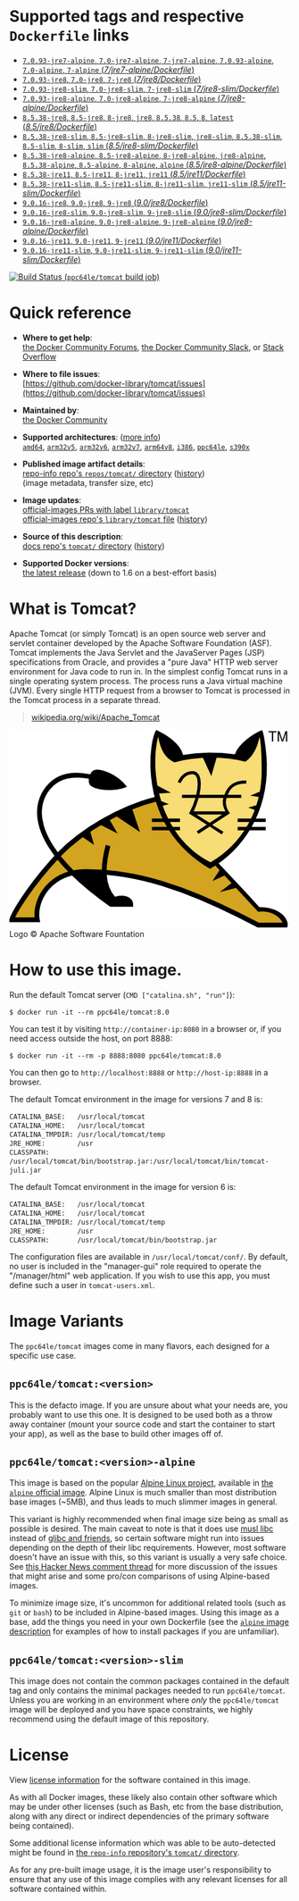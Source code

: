 <!--

********************************************************************************

WARNING:

    DO NOT EDIT "tomcat/README.md"

    IT IS AUTO-GENERATED

    (from the other files in "tomcat/" combined with a set of templates)

********************************************************************************

-->

# Supported tags and respective `Dockerfile` links

-	[`7.0.93-jre7-alpine`, `7.0-jre7-alpine`, `7-jre7-alpine`, `7.0.93-alpine`, `7.0-alpine`, `7-alpine` (*7/jre7-alpine/Dockerfile*)](https://github.com/docker-library/tomcat/blob/6a91f7af8b2449372ad234ed5303160e9be54c18/7/jre7-alpine/Dockerfile)
-	[`7.0.93-jre8`, `7.0-jre8`, `7-jre8` (*7/jre8/Dockerfile*)](https://github.com/docker-library/tomcat/blob/218a0afc0f06a4297981afbbec254c35b909a7c5/7/jre8/Dockerfile)
-	[`7.0.93-jre8-slim`, `7.0-jre8-slim`, `7-jre8-slim` (*7/jre8-slim/Dockerfile*)](https://github.com/docker-library/tomcat/blob/218a0afc0f06a4297981afbbec254c35b909a7c5/7/jre8-slim/Dockerfile)
-	[`7.0.93-jre8-alpine`, `7.0-jre8-alpine`, `7-jre8-alpine` (*7/jre8-alpine/Dockerfile*)](https://github.com/docker-library/tomcat/blob/6a91f7af8b2449372ad234ed5303160e9be54c18/7/jre8-alpine/Dockerfile)
-	[`8.5.38-jre8`, `8.5-jre8`, `8-jre8`, `jre8`, `8.5.38`, `8.5`, `8`, `latest` (*8.5/jre8/Dockerfile*)](https://github.com/docker-library/tomcat/blob/e72a07eecdd750daf5690f786fddb4e40fa2c244/8.5/jre8/Dockerfile)
-	[`8.5.38-jre8-slim`, `8.5-jre8-slim`, `8-jre8-slim`, `jre8-slim`, `8.5.38-slim`, `8.5-slim`, `8-slim`, `slim` (*8.5/jre8-slim/Dockerfile*)](https://github.com/docker-library/tomcat/blob/e72a07eecdd750daf5690f786fddb4e40fa2c244/8.5/jre8-slim/Dockerfile)
-	[`8.5.38-jre8-alpine`, `8.5-jre8-alpine`, `8-jre8-alpine`, `jre8-alpine`, `8.5.38-alpine`, `8.5-alpine`, `8-alpine`, `alpine` (*8.5/jre8-alpine/Dockerfile*)](https://github.com/docker-library/tomcat/blob/0c424e7244945e69d564fbc27f644ec20f58e193/8.5/jre8-alpine/Dockerfile)
-	[`8.5.38-jre11`, `8.5-jre11`, `8-jre11`, `jre11` (*8.5/jre11/Dockerfile*)](https://github.com/docker-library/tomcat/blob/e72a07eecdd750daf5690f786fddb4e40fa2c244/8.5/jre11/Dockerfile)
-	[`8.5.38-jre11-slim`, `8.5-jre11-slim`, `8-jre11-slim`, `jre11-slim` (*8.5/jre11-slim/Dockerfile*)](https://github.com/docker-library/tomcat/blob/e72a07eecdd750daf5690f786fddb4e40fa2c244/8.5/jre11-slim/Dockerfile)
-	[`9.0.16-jre8`, `9.0-jre8`, `9-jre8` (*9.0/jre8/Dockerfile*)](https://github.com/docker-library/tomcat/blob/ec2d88f0a3b34292c1693e90bdf786e2545a157e/9.0/jre8/Dockerfile)
-	[`9.0.16-jre8-slim`, `9.0-jre8-slim`, `9-jre8-slim` (*9.0/jre8-slim/Dockerfile*)](https://github.com/docker-library/tomcat/blob/ec2d88f0a3b34292c1693e90bdf786e2545a157e/9.0/jre8-slim/Dockerfile)
-	[`9.0.16-jre8-alpine`, `9.0-jre8-alpine`, `9-jre8-alpine` (*9.0/jre8-alpine/Dockerfile*)](https://github.com/docker-library/tomcat/blob/f5fc6e54e0ce5cd54254074a0fe152a541ef29c5/9.0/jre8-alpine/Dockerfile)
-	[`9.0.16-jre11`, `9.0-jre11`, `9-jre11` (*9.0/jre11/Dockerfile*)](https://github.com/docker-library/tomcat/blob/ec2d88f0a3b34292c1693e90bdf786e2545a157e/9.0/jre11/Dockerfile)
-	[`9.0.16-jre11-slim`, `9.0-jre11-slim`, `9-jre11-slim` (*9.0/jre11-slim/Dockerfile*)](https://github.com/docker-library/tomcat/blob/ec2d88f0a3b34292c1693e90bdf786e2545a157e/9.0/jre11-slim/Dockerfile)

[![Build Status](https://doi-janky.infosiftr.net/job/multiarch/job/ppc64le/job/tomcat/badge/icon) (`ppc64le/tomcat` build job)](https://doi-janky.infosiftr.net/job/multiarch/job/ppc64le/job/tomcat/)

# Quick reference

-	**Where to get help**:  
	[the Docker Community Forums](https://forums.docker.com/), [the Docker Community Slack](https://blog.docker.com/2016/11/introducing-docker-community-directory-docker-community-slack/), or [Stack Overflow](https://stackoverflow.com/search?tab=newest&q=docker)

-	**Where to file issues**:  
	[https://github.com/docker-library/tomcat/issues](https://github.com/docker-library/tomcat/issues)

-	**Maintained by**:  
	[the Docker Community](https://github.com/docker-library/tomcat)

-	**Supported architectures**: ([more info](https://github.com/docker-library/official-images#architectures-other-than-amd64))  
	[`amd64`](https://hub.docker.com/r/amd64/tomcat/), [`arm32v5`](https://hub.docker.com/r/arm32v5/tomcat/), [`arm32v6`](https://hub.docker.com/r/arm32v6/tomcat/), [`arm32v7`](https://hub.docker.com/r/arm32v7/tomcat/), [`arm64v8`](https://hub.docker.com/r/arm64v8/tomcat/), [`i386`](https://hub.docker.com/r/i386/tomcat/), [`ppc64le`](https://hub.docker.com/r/ppc64le/tomcat/), [`s390x`](https://hub.docker.com/r/s390x/tomcat/)

-	**Published image artifact details**:  
	[repo-info repo's `repos/tomcat/` directory](https://github.com/docker-library/repo-info/blob/master/repos/tomcat) ([history](https://github.com/docker-library/repo-info/commits/master/repos/tomcat))  
	(image metadata, transfer size, etc)

-	**Image updates**:  
	[official-images PRs with label `library/tomcat`](https://github.com/docker-library/official-images/pulls?q=label%3Alibrary%2Ftomcat)  
	[official-images repo's `library/tomcat` file](https://github.com/docker-library/official-images/blob/master/library/tomcat) ([history](https://github.com/docker-library/official-images/commits/master/library/tomcat))

-	**Source of this description**:  
	[docs repo's `tomcat/` directory](https://github.com/docker-library/docs/tree/master/tomcat) ([history](https://github.com/docker-library/docs/commits/master/tomcat))

-	**Supported Docker versions**:  
	[the latest release](https://github.com/docker/docker-ce/releases/latest) (down to 1.6 on a best-effort basis)

# What is Tomcat?

Apache Tomcat (or simply Tomcat) is an open source web server and servlet container developed by the Apache Software Foundation (ASF). Tomcat implements the Java Servlet and the JavaServer Pages (JSP) specifications from Oracle, and provides a "pure Java" HTTP web server environment for Java code to run in. In the simplest config Tomcat runs in a single operating system process. The process runs a Java virtual machine (JVM). Every single HTTP request from a browser to Tomcat is processed in the Tomcat process in a separate thread.

> [wikipedia.org/wiki/Apache_Tomcat](https://en.wikipedia.org/wiki/Apache_Tomcat)

![logo](https://raw.githubusercontent.com/docker-library/docs/8e31eb93a02d504d0cfe1da435aa31b377fc627d/tomcat/logo.png)Logo &copy; Apache Software Fountation

# How to use this image.

Run the default Tomcat server (`CMD ["catalina.sh", "run"]`):

```console
$ docker run -it --rm ppc64le/tomcat:8.0
```

You can test it by visiting `http://container-ip:8080` in a browser or, if you need access outside the host, on port 8888:

```console
$ docker run -it --rm -p 8888:8080 ppc64le/tomcat:8.0
```

You can then go to `http://localhost:8888` or `http://host-ip:8888` in a browser.

The default Tomcat environment in the image for versions 7 and 8 is:

	CATALINA_BASE:   /usr/local/tomcat
	CATALINA_HOME:   /usr/local/tomcat
	CATALINA_TMPDIR: /usr/local/tomcat/temp
	JRE_HOME:        /usr
	CLASSPATH:       /usr/local/tomcat/bin/bootstrap.jar:/usr/local/tomcat/bin/tomcat-juli.jar

The default Tomcat environment in the image for version 6 is:

	CATALINA_BASE:   /usr/local/tomcat
	CATALINA_HOME:   /usr/local/tomcat
	CATALINA_TMPDIR: /usr/local/tomcat/temp
	JRE_HOME:        /usr
	CLASSPATH:       /usr/local/tomcat/bin/bootstrap.jar

The configuration files are available in `/usr/local/tomcat/conf/`. By default, no user is included in the "manager-gui" role required to operate the "/manager/html" web application. If you wish to use this app, you must define such a user in `tomcat-users.xml`.

# Image Variants

The `ppc64le/tomcat` images come in many flavors, each designed for a specific use case.

## `ppc64le/tomcat:<version>`

This is the defacto image. If you are unsure about what your needs are, you probably want to use this one. It is designed to be used both as a throw away container (mount your source code and start the container to start your app), as well as the base to build other images off of.

## `ppc64le/tomcat:<version>-alpine`

This image is based on the popular [Alpine Linux project](http://alpinelinux.org), available in [the `alpine` official image](https://hub.docker.com/_/alpine). Alpine Linux is much smaller than most distribution base images (~5MB), and thus leads to much slimmer images in general.

This variant is highly recommended when final image size being as small as possible is desired. The main caveat to note is that it does use [musl libc](http://www.musl-libc.org) instead of [glibc and friends](http://www.etalabs.net/compare_libcs.html), so certain software might run into issues depending on the depth of their libc requirements. However, most software doesn't have an issue with this, so this variant is usually a very safe choice. See [this Hacker News comment thread](https://news.ycombinator.com/item?id=10782897) for more discussion of the issues that might arise and some pro/con comparisons of using Alpine-based images.

To minimize image size, it's uncommon for additional related tools (such as `git` or `bash`) to be included in Alpine-based images. Using this image as a base, add the things you need in your own Dockerfile (see the [`alpine` image description](https://hub.docker.com/_/alpine/) for examples of how to install packages if you are unfamiliar).

## `ppc64le/tomcat:<version>-slim`

This image does not contain the common packages contained in the default tag and only contains the minimal packages needed to run `ppc64le/tomcat`. Unless you are working in an environment where *only* the `ppc64le/tomcat` image will be deployed and you have space constraints, we highly recommend using the default image of this repository.

# License

View [license information](https://www.apache.org/licenses/LICENSE-2.0) for the software contained in this image.

As with all Docker images, these likely also contain other software which may be under other licenses (such as Bash, etc from the base distribution, along with any direct or indirect dependencies of the primary software being contained).

Some additional license information which was able to be auto-detected might be found in [the `repo-info` repository's `tomcat/` directory](https://github.com/docker-library/repo-info/tree/master/repos/tomcat).

As for any pre-built image usage, it is the image user's responsibility to ensure that any use of this image complies with any relevant licenses for all software contained within.
